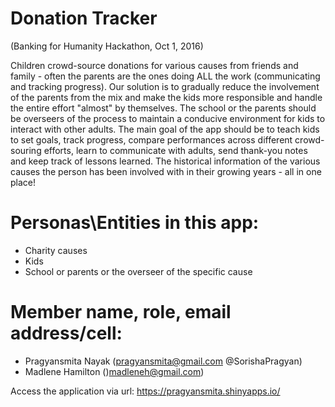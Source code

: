 # Donation Tracker
(Banking for Humanity Hackathon, Oct 1, 2016)

Children crowd-source donations for various causes from friends and family - often the parents are the ones doing ALL the work (communicating and tracking progress). Our solution is to gradually reduce the involvement of the parents from the mix and make the kids more responsible and handle the entire effort "almost" by themselves. The school or the parents should be overseers of the process to maintain a conducive environment for kids to interact with other adults. The main goal of the app should be to teach kids to set goals, track progress, compare performances across different crowd-souring efforts, learn to communicate with adults, send thank-you notes and keep track of lessons learned. The historical information of the various causes the person has been involved with in their growing years - all in one place!

# Personas\Entities in this app:
* Charity causes
* Kids
* School or parents or the overseer of the specific cause

# Member name, role, email address/cell:
* Pragyansmita Nayak (pragyansmita@gmail.com @SorishaPragyan)
* Madlene Hamilton ()madleneh@gmail.com)

Access the application via url: https://pragyansmita.shinyapps.io/

